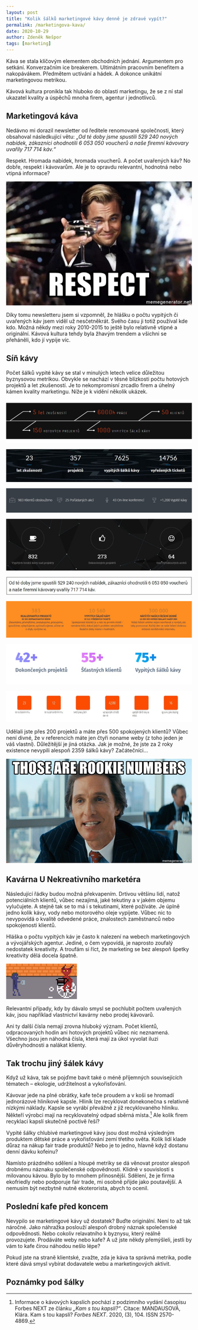 ```yaml
---
layout: post
title: "Kolik šálků marketingové kávy denně je zdravé vypít?"
permalink: /marketingova-kava/
date: 2020-10-29
author: Zdeněk Nešpor
tags: [marketing]
---
```


Káva se stala klíčovým elementem obchodních jednání. Argumentem pro setkání. Konverzačním ice breakerem. Ultimátním pracovním benefitem a nakopávákem. Předmětem uctívání a hádek. A dokonce unikátní marketingovou metrikou.

Kávová kultura pronikla tak hluboko do oblasti marketingu, že se z ní stal ukazatel kvality a úspěchů mnoha firem, agentur i jednotlivců.

## Marketingová káva

Nedávno mi dorazil newsletter od ředitele renomované společnosti, který obsahoval následkující větu: _„Od té doby jsme spustili 529 240 nových nabídek, zákazníci ohodnotili 6 053 050 voucherů a naše firemní kávovary uvařily 717 714 káv.“_

Respekt. Hromada nabídek, hromada voucherů. A počet uvařených káv? No dobře, respekt i kávovarům. Ale je to opravdu relevantní, hodnotná nebo vtipná informace?

![Respect](../assets/post-img/2020-10-29-marketingova-kava/respect.jpg "Respect")

Díky tomu newsletteru jsem si vzpomněl, že hlášku o počtu vypitých či uvařených káv jsem viděl už nesčetněkrát. Svého času ji totiž používal kde kdo. Možná někdy mezi roky 2010-2015 to ještě bylo relativně vtipné a originální. Kávová kultura tehdy byla žhavým trendem a všichni se přeháněli, kdo jí vypije víc.

## Síň kávy

Počet šálků vypité kávy se stal v minulých letech velice důležitou byznysovou metrikou. Obvykle se nachází v těsné blízkosti počtu hotových projektů a let zkušeností. Je to nekompromisní zrcadlo firem a úhelný kámen kvality marketingu. Níže je k vidění několik ukázek.

![Ukázka 1](../assets/post-img/2020-10-29-marketingova-kava/kava-01-crop.jpg "Ukázka 1")

![Ukázka 2](../assets/post-img/2020-10-29-marketingova-kava/kava-02-crop.jpg "Ukázka 2")

![Ukázka 3](../assets/post-img/2020-10-29-marketingova-kava/kava-03-crop.jpg "Ukázka 3")

![Ukázka 4](../assets/post-img/2020-10-29-marketingova-kava/kava-04-crop.jpg "Ukázka 4")

![Ukázka 5](../assets/post-img/2020-10-29-marketingova-kava/kava-05-crop.jpg "Ukázka 5")

![Ukázka 6](../assets/post-img/2020-10-29-marketingova-kava/kava-06-crop.jpg "Ukázka 6")

![Ukázka 7](../assets/post-img/2020-10-29-marketingova-kava/kava-07-crop.jpg "Ukázka 7")

![Ukázka 8](../assets/post-img/2020-10-29-marketingova-kava/kava-08-crop.jpg "Ukázka 8")

Udělali jste přes 200 projektů a máte přes 500 spokojených klientů? Vůbec není divné, že v referencích máte jen čtyři noname weby (z toho jeden je váš vlastní). Důležitější je jiná otázka. Jak je možné, že jste za 2 roky existence nevypili alespoň 2359 šálků kávy? Začátečníci…

![Rookie Numbers](../assets/post-img/2020-10-29-marketingova-kava/rookie-numbers.jpg "Rookie Numbers")

## Kavárna U Nekreativního marketéra

Následující řádky budou možná překvapením. Drtivou většinu lidí, natož potenciálních klientů, vůbec nezajímá, jaké tekutiny a v jakém objemu vylučujete. A stejně tak se to má i s tekutinami, které požíváte. Je úplně jedno kolik kávy, vody nebo motorového oleje vypijete. Vůbec nic to nevypovídá o kvalitě odvedené práce, znalostech zaměstnanců nebo spokojenosti klientů.

Hláška o počtu vypitých káv je často k nalezení na webech marketingových a vývojářských agentur. Jediné, o čem vypovídá, je naprosto zoufalý nedostatek kreativity. A troufám si říct, že marketing se bez alespoň špetky kreativity dělá docela špatně.

![Coffee Devil](../assets/post-img/2020-10-29-marketingova-kava/coffee-devil.gif "Coffee Devil")

Relevantní případy, kdy by dávalo smysl se pochlubit počtem uvařených káv, jsou například vlastnictví kavárny nebo prodej kávovarů.

Ani ty další čísla nemají zrovna hluboký význam. Počet klientů, odpracovaných hodin ani hotových projektů vůbec nic neznamená. Všechno jsou jen náhodná čísla, která mají za úkol vyvolat iluzi důvěryhodnosti a nalákat klienty.

## Tak trochu jiný šálek kávy

Když už káva, tak se pojďme bavit také o méně příjemných souvisejících tématech – ekologie, udržitelnost a vykořisťování.

Kávovar jede na plné obrátky, kafe teče proudem a v koši se hromadí jednorázové hliníkové kapsle. Hliník lze recyklovat donekonečna s relativně nízkými náklady. Kapsle se vyrábí převážně z již recyklovaného hliníku. Někteří výrobci mají na recyklovatelný odpad sběrná místa.[^1] Ale kolik firem recyklaci kapslí skutečně poctivě řeší?

Vypité šálky chlubivé marketingové kávy jsou dost možná výsledným produktem dětské práce a vykořisťování zemí třetího světa. Kolik lidí klade důraz na nákup fair trade produktů? Nebo je to jedno, hlavně když dostanu denní dávku kofeinu?

Namísto prázdného sdělení a hloupé metriky se dá věnovat prostor alespoň drobnému náznaku společenské odpovědnosti. Klidně v souvislosti s milovanou kávou. Bylo by to mnohem přínosnější. Sdělení, že je firma ekofriedly nebo podporuje fair trade, mi osobně přijde jako poutavější. A nemusím být nezbytně nutně ekoterorista, abych to ocenil.

## Poslední kafe před koncem

Nevypilo se marketingové kávy už dostatek? Buďte originální. Není to až tak náročné. Jako náhražka poslouží alespoň drobný náznak společenské odpovědnosti. Nebo cokoliv relavatního k byznysu, který reálně provozujete. Prodáváte weby nebo kafe? A už jste někdy přemýšleli, jestli by vám to kafe čirou náhodou nešlo lépe?

Pokud jste na straně klientské, zvažte, zda je káva ta správná metrika, podle které dává smysl vybírat dodavatele webu a marketingových aktivit.

## Poznámky pod šálky

[^1]: Informace o kávových kapslích pochází z podzimního vydání časopisu Forbes NEXT ze článku _„Kam s tou kapslí?“_. Citace: MANDAUSOVÁ, Klára. Kam s tou kapslí? _Forbes NEXT_. 2020, (3), 104. ISSN 2570-4869.
